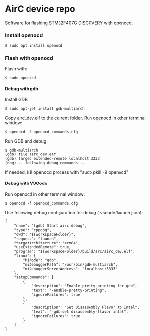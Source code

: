 # AirC device repo

Software for flashing STM32F407G DISCOVERY with openocd.

### Install openocd
```
$ sudo apt install openocd
```
### Flash with openocd 

Flash with:
``` 
$ sudo openocd
```

#### Debug with gdb

Install GDB
```
$ sudo apt-get install gdb-multiarch
```
Copy airc_dev.elf to the current folder.
Run openocd in other terminal window:

```
$ openocd -f openocd_commands.cfg
```

Run GDB and debug:

```
$ gdb-multiarch
(gdb) file airc_dev.elf
(gdb) target extended-remote localhost:3333
(dbg) ...following debug commands...
```
If needed, kill openocd process with "sudo pkill -9 openocd"

#### Debug with VSCode

Run openocd in other terminal window:

```
$ openocd -f openocd_commands.cfg
```

Use following debug configuration for debug (.vscode/launch.json):

```
{
    "name": "(gdb) Start airc debug",
    "type": "cppdbg",
    "cwd": "${workspaceFolder}",
    "request": "launch",
    "targetArchitecture": "arm64",
    "useExtendedRemote": true,
    "program": "${workspaceFolder}/build/src/airc_dev.elf",
    "linux": {
        "MIMode": "gdb",
        "miDebuggerPath": "/usr/bin/gdb-multiarch",
        "miDebuggerServerAddress": "localhost:3333"
    },
    "setupCommands": [
        {
            "description": "Enable pretty-printing for gdb",
            "text": "-enable-pretty-printing",
            "ignoreFailures": true
        },
        {
            "description": "Set Disassembly Flavor to Intel",
            "text": "-gdb-set disassembly-flavor intel",
            "ignoreFailures": true
        }
    ]
}
```
